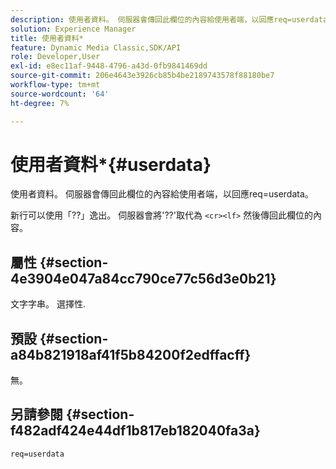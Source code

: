 ```yaml
---
description: 使用者資料。 伺服器會傳回此欄位的內容給使用者端，以回應req=userdata。
solution: Experience Manager
title: 使用者資料*
feature: Dynamic Media Classic,SDK/API
role: Developer,User
exl-id: e8ec11af-9448-4796-a43d-0fb9841469dd
source-git-commit: 206e4643e3926cb85b4be2189743578f88180be7
workflow-type: tm+mt
source-wordcount: '64'
ht-degree: 7%

---
```


# 使用者資料*{#userdata}

使用者資料。 伺服器會傳回此欄位的內容給使用者端，以回應req=userdata。

新行可以使用「??」逸出。 伺服器會將&#39;??&#39;取代為 `<cr><lf>` 然後傳回此欄位的內容。

## 屬性 {#section-4e3904e047a84cc790ce77c56d3e0b21}

文字字串。 選擇性.

## 預設 {#section-a84b821918af41f5b84200f2edffacff}

無。

## 另請參閱 {#section-f482adf424e44df1b817eb182040fa3a}

`req=userdata`
